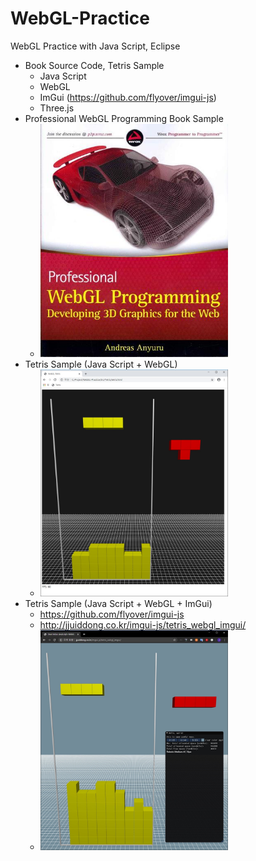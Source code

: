 # WebGL-Practice
WebGL Practice with Java Script, Eclipse
 - Book Source Code, Tetris Sample
    - Java Script
    - WebGL
    - ImGui (https://github.com/flyover/imgui-js)
    - Three.js
- Professional WebGL Programming Book Sample
  - <img src="https://github.com/jjuiddong/WebGL-Practice/blob/master/Doc/webglbook2.jpg" width=300/>
- Tetris Sample (Java Script + WebGL)
  - <img src="https://github.com/jjuiddong/WebGL-Practice/blob/master/Doc/tetris.jpg?raw=true" width=300/>
- Tetris Sample (Java Script + WebGL + ImGui)
  - https://github.com/flyover/imgui-js
  - http://jjuiddong.co.kr/imgui-js/tetris_webgl_imgui/
  - <img src="https://github.com/jjuiddong/WebGL-Practice/blob/master/Doc/tetris_js_webgl_imgui.jpg?raw=true" width=300/>

